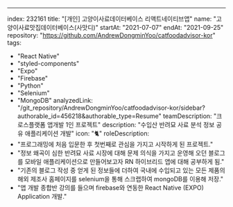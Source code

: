 ---
index:  232161
title: "[개인] 고양이사료데이터베이스 리액트네이티브앱"
name: "고양이사료맛집데이터베이스(사맛디)"
startAt: "2021-07-07"
endAt: "2021-09-25"
repository: "https://github.com/AndrewDongminYoo/catfoodadvisor-kor"
tags: 
  - "React Native" 
  - "styled-components"
  - "Expo" 
  - "Firebase" 
  - "Python" 
  - "Selenium" 
  - "MongoDB"
analyzedLink: "/git_repository/AndrewDongminYoo/catfoodadvisor-kor/sidebar?authorable_id=456218&authorable_type=Resume"
teamDescription: "크로스플랫폼 앱개발 1인 프로젝트"
description: "수입산 반려묘 사료 분석 정보 공유 애플리케이션 개발"
icon: "🐈"
roleDescription:
  - "프로그래밍에 처음 입문한 후 첫번째로 관심을 가지고 시작하게 된 프로젝트."
  - "정보 왜곡이 심한 반려묘 사료 시장에 대해 문제 의식을 가지고 운영해 오던 블로그를 모바일 애플리케이션으로 만들어보고자 RN 하이브리드 앱에 대해 공부하게 됨."
  - "기존의 블로그 작성 중 얻게 된 정보들에 더하여 국내에 수입되고 있는 모든 제품의 해외 제조사 홈페이지를 selenium을 통해 스크랩하여 mongoDB를 이용해 저장."
  - "앱 개발 종합반 강의를 들으며 firebase와 연동한 React Native (EXPO) Application 개발."
